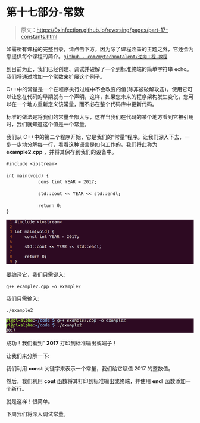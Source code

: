 # 第十七部分-常数

> 原文：<https://0xinfection.github.io/reversing/pages/part-17-constants.html>

如需所有课程的完整目录，请点击下方，因为除了课程涵盖的主题之外，它还会为您提供每个课程的简介。[`github . com/mytechnotalent/逆向工程-教程`](https://github.com/mytechnotalent/Reverse-Engineering-Tutorial)

到目前为止，我们已经创建、调试并破解了一个到标准终端的简单字符串 echo。我们将通过增加一个常数来扩展这个例子。

C++中的常量是一个在程序执行过程中不会改变的值(除非被破解攻击)。使用它可以让您在代码的早期就有一个声明，这样，如果您未来的程序架构发生变化，您可以在一个地方重新定义该常量，而不必在整个代码库中更新代码。

标准的做法是将我们的常量全部大写，这样当我们在代码的某个地方看到它被引用时，我们就知道这个值是一个常量。

我们从 C++中的第二个程序开始，它是我们的“常量”程序。让我们深入下去，一步一步地分解每一行，看看这种语言是如何工作的。我们将此称为 **example2.cpp** ，并将其保存到我们的设备中。

```
#include <iostream>

int main(void) {
            cons tint YEAR = 2017;

            std::cout << YEAR << std::endl;

            return 0;
}

```

![](img/794cc0db0602e800914d28a785d4d174.png)

要编译它，我们只需键入:

```
g++ example2.cpp -o example2

```

我们只需输入:

```
./example2

```

![](img/f0c3d41bdda1a00618bbd73f87fadb17.png)

成功！我们看到“ **2017** 打印到标准输出或端子！

让我们来分解一下:

我们利用 **const** 关键字来表示一个常量，我们给它赋值 2017 的整数值。

然后，我们利用 **cout** 函数将其打印到标准输出或终端，并使用 **endl** 函数添加一个新行。

就是这样！很简单。

下周我们将深入调试常量。